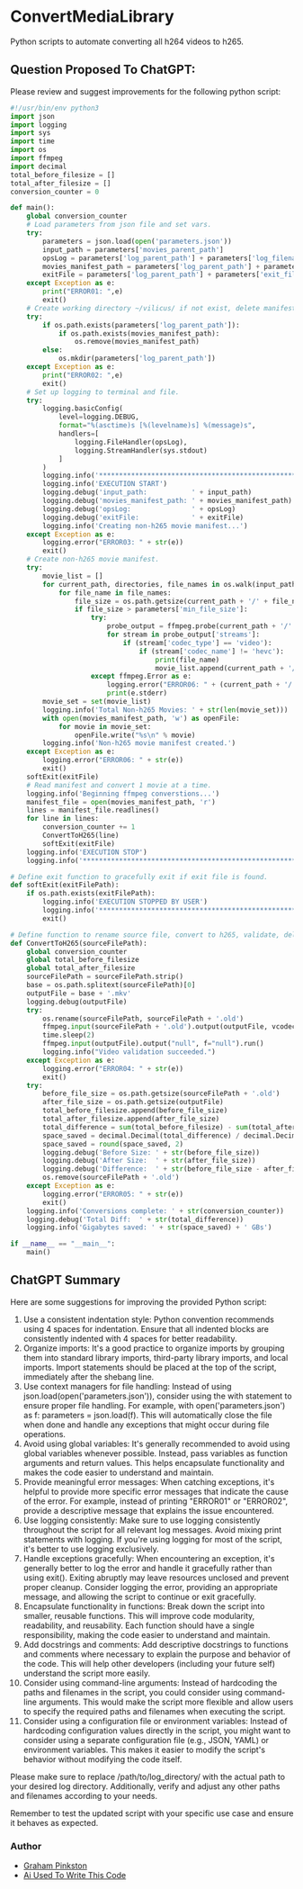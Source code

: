 # ConvertMediaLibrary

Python scripts to automate converting all h264 videos to h265.

## Question Proposed To ChatGPT:
Please review and suggest improvements for the following python script:
```python
#!/usr/bin/env python3
import json
import logging
import sys
import time
import os
import ffmpeg
import decimal
total_before_filesize = []
total_after_filesize = []
conversion_counter = 0

def main():
	global conversion_counter
	# Load parameters from json file and set vars.
	try:
		parameters = json.load(open('parameters.json'))
		input_path = parameters['movies_parent_path']
		opsLog = parameters['log_parent_path'] + parameters['log_filename']
		movies_manifest_path = parameters['log_parent_path'] + parameters['movies_manifest_filename']
		exitFile = parameters['log_parent_path'] + parameters['exit_filename']
	except Exception as e:
		print("ERROR01: ",e)
		exit()
	# Create working directory ~/vilicus/ if not exist, delete manifest if exists.
	try:
		if os.path.exists(parameters['log_parent_path']):
			if os.path.exists(movies_manifest_path):
				os.remove(movies_manifest_path)
		else:
			os.mkdir(parameters['log_parent_path'])
	except Exception as e:
		print("ERROR02: ",e)
		exit()
	# Set up logging to terminal and file.
	try:
		logging.basicConfig(
			level=logging.DEBUG,
			format="%(asctime)s [%(levelname)s] %(message)s",
			handlers=[
				logging.FileHandler(opsLog),
				logging.StreamHandler(sys.stdout)
			]
		)
		logging.info('******************************************************')
		logging.info('EXECUTION START')
		logging.debug('input_path:           ' + input_path)
		logging.debug('movies_manifest_path: ' + movies_manifest_path)
		logging.debug('opsLog:               ' + opsLog)
		logging.debug('exitFile:             ' + exitFile)
		logging.info('Creating non-h265 movie manifest...')
	except Exception as e:
		logging.error("ERROR03: " + str(e))
		exit()
	# Create non-h265 movie manifest.
	try:
		movie_list = []
		for current_path, directories, file_names in os.walk(input_path):
			for file_name in file_names:
				file_size = os.path.getsize(current_path + '/' + file_name)
				if file_size > parameters['min_file_size']:
					try:
						probe_output = ffmpeg.probe(current_path + '/' + file_name)
						for stream in probe_output['streams']:
							if (stream['codec_type'] == 'video'):
								if (stream['codec_name'] != 'hevc'):
									print(file_name)
									movie_list.append(current_path + '/' + file_name)
					except ffmpeg.Error as e:
						logging.error("ERROR06: " + (current_path + '/' + file_name))
						print(e.stderr)
		movie_set = set(movie_list)
		logging.info('Total Non-h265 Movies: ' + str(len(movie_set)))
		with open(movies_manifest_path, 'w') as openFile:
			for movie in movie_set:
				openFile.write("%s\n" % movie)
		logging.info('Non-h265 movie manifest created.')
	except Exception as e:
		logging.error("ERROR06: " + str(e))
		exit()
	softExit(exitFile)
	# Read manifest and convert 1 movie at a time.
	logging.info('Beginning ffmpeg converstions...')
	manifest_file = open(movies_manifest_path, 'r')
	lines = manifest_file.readlines()
	for line in lines:
		conversion_counter += 1
		ConvertToH265(line)
		softExit(exitFile)
	logging.info('EXECUTION STOP')
	logging.info('******************************************************')

# Define exit function to gracefully exit if exit file is found.
def softExit(exitFilePath):
	if os.path.exists(exitFilePath):
		logging.info('EXECUTION STOPPED BY USER')
		logging.info('******************************************************')
		exit()

# Define function to rename source file, convert to h265, validate, delete source file.
def ConvertToH265(sourceFilePath):
	global conversion_counter
	global total_before_filesize
	global total_after_filesize
	sourceFilePath = sourceFilePath.strip()
	base = os.path.splitext(sourceFilePath)[0]
	outputFile = base + '.mkv'
	logging.debug(outputFile)
	try:
		os.rename(sourceFilePath, sourceFilePath + '.old')
		ffmpeg.input(sourceFilePath + '.old').output(outputFile, vcodec="libx265", crf=28, acodec="copy").run()
		time.sleep(2)
		ffmpeg.input(outputFile).output("null", f="null").run()
		logging.info("Video validation succeeded.")
	except Exception as e:
		logging.error("ERROR04: " + str(e))
		exit()
	try:
		before_file_size = os.path.getsize(sourceFilePath + '.old')
		after_file_size = os.path.getsize(outputFile)
		total_before_filesize.append(before_file_size)
		total_after_filesize.append(after_file_size)
		total_difference = sum(total_before_filesize) - sum(total_after_filesize)
		space_saved = decimal.Decimal(total_difference) / decimal.Decimal(1073741824)
		space_saved = round(space_saved, 2)
		logging.debug('Before Size: ' + str(before_file_size))
		logging.debug('After Size:  ' + str(after_file_size))
		logging.debug('Difference:  ' + str(before_file_size - after_file_size))
		os.remove(sourceFilePath + '.old')
	except Exception as e:
		logging.error("ERROR05: " + str(e))
		exit()
	logging.info('Conversions complete: ' + str(conversion_counter))
	logging.debug('Total Diff:  ' + str(total_difference))
	logging.info('Gigabytes saved: ' + str(space_saved) + ' GBs')

if __name__ == "__main__":
	main()
```

## ChatGPT Summary
Here are some suggestions for improving the provided Python script:
1. Use a consistent indentation style: Python convention recommends using 4 spaces for indentation. Ensure that all indented blocks are consistently indented with 4 spaces for better readability.
2. Organize imports: It's a good practice to organize imports by grouping them into standard library imports, third-party library imports, and local imports. Import statements should be placed at the top of the script, immediately after the shebang line.
3. Use context managers for file handling: Instead of using json.load(open('parameters.json')), consider using the with statement to ensure proper file handling. For example, with open('parameters.json') as f: parameters = json.load(f). This will automatically close the file when done and handle any exceptions that might occur during file operations.
4. Avoid using global variables: It's generally recommended to avoid using global variables whenever possible. Instead, pass variables as function arguments and return values. This helps encapsulate functionality and makes the code easier to understand and maintain.
5. Provide meaningful error messages: When catching exceptions, it's helpful to provide more specific error messages that indicate the cause of the error. For example, instead of printing "ERROR01" or "ERROR02", provide a descriptive message that explains the issue encountered.
6. Use logging consistently: Make sure to use logging consistently throughout the script for all relevant log messages. Avoid mixing print statements with logging. If you're using logging for most of the script, it's better to use logging exclusively.
7. Handle exceptions gracefully: When encountering an exception, it's generally better to log the error and handle it gracefully rather than using exit(). Exiting abruptly may leave resources unclosed and prevent proper cleanup. Consider logging the error, providing an appropriate message, and allowing the script to continue or exit gracefully.
8. Encapsulate functionality in functions: Break down the script into smaller, reusable functions. This will improve code modularity, readability, and reusability. Each function should have a single responsibility, making the code easier to understand and maintain.
9. Add docstrings and comments: Add descriptive docstrings to functions and comments where necessary to explain the purpose and behavior of the code. This will help other developers (including your future self) understand the script more easily.
10. Consider using command-line arguments: Instead of hardcoding the paths and filenames in the script, you could consider using command-line arguments. This would make the script more flexible and allow users to specify the required paths and filenames when executing the script.
11. Consider using a configuration file or environment variables: Instead of hardcoding configuration values directly in the script, you might want to consider using a separate configuration file (e.g., JSON, YAML) or environment variables. This makes it easier to modify the script's behavior without modifying the code itself.

Please make sure to replace /path/to/log_directory/ with the actual path to your desired log directory. Additionally, verify and adjust any other paths and filenames according to your needs.

Remember to test the updated script with your specific use case and ensure it behaves as expected.

### Author
- [Graham Pinkston](https://github.com/avelis26)
- [Ai Used To Write This Code](https://chat.openai.com/)

